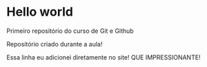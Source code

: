 # Hello world
 Primeiro repositório do curso de Git e Github

Repositório criado durante a aula!

Essa linha eu adicionei diretamente no site! QUE IMPRESSIONANTE!